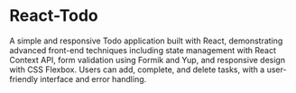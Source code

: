 # React-Todo
A simple and responsive Todo application built with React, demonstrating advanced front-end techniques including state management with React Context API, form validation using Formik and Yup, and responsive design with CSS Flexbox. Users can add, complete, and delete tasks, with a user-friendly interface and error handling.
